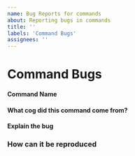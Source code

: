 ```yaml
---
name: Bug Reports for commands
about: Reporting bugs in commands
title: ''
labels: 'Command Bugs'
assignees: ''
---
```

# Command Bugs
<!--
Did you find a bug with the commands? Fill out the following:
-->

#### Command Name
<!-- Replace this line with the name of the command(s) -->

#### What cog did this command come from?
<!-- Replace this line with the name of the cog(s) -->

#### Explain the bug
<!-- Replace this line with the details of what happened -->

### How can it be reproduced
<!-- Replace this with the steps to reproduce this bug -->
